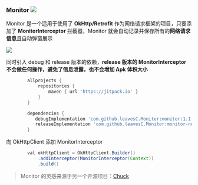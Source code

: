 ### Monitor   [![](https://jitpack.io/v/leavesC/Monitor.svg)](https://jitpack.io/#leavesC/Monitor)

Monitor 是一个适用于使用了 **OkHttp/Retrofit** 作为网络请求框架的项目，只要添加了 **MonitorInterceptor** 拦截器，Monitor 就会自动记录并保存所有的**网络请求信息**且自动弹窗展示

![](https://s1.ax1x.com/2020/10/21/BCJpz6.gif)

同时引入 debug 和 release 版本的依赖，**release 版本的 MonitorInterceptor 不会做任何操作，避免了信息泄露，也不会增加 Apk 体积大小**

```groovy
        allprojects {
            repositories {
                maven { url 'https://jitpack.io' }
            }
        }

        dependencies {
           debugImplementation 'com.github.leavesC.Monitor:monitor:1.1.3'
           releaseImplementation 'com.github.leavesC.Monitor:monitor-no-op:1.1.3'
        }
```

向 OkHttpClient 添加 MonitorInterceptor

```groovy
        val okHttpClient = OkHttpClient.Builder()
            .addInterceptor(MonitorInterceptor(Context))
            .build()
```

> Monitor 的灵感来源于另一个开源项目：[Chuck](https://github.com/jgilfelt/chuck)
